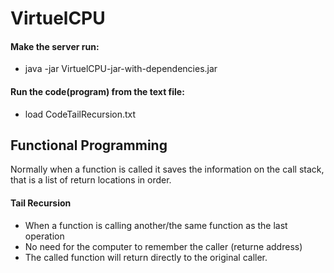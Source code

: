 # VirtuelCPU

#### Make the server run:
- java -jar VirtuelCPU-jar-with-dependencies.jar

#### Run the code(program) from the text file:
- load CodeTailRecursion.txt


## Functional Programming 
Normally when a function is called it saves the information on the call stack, that is a list of return locations in order.

#### Tail Recursion
- When a function is calling another/the same function as the last operation
- No need for the computer to remember the caller (returne address)
- The called function will return directly to the original caller.
 



